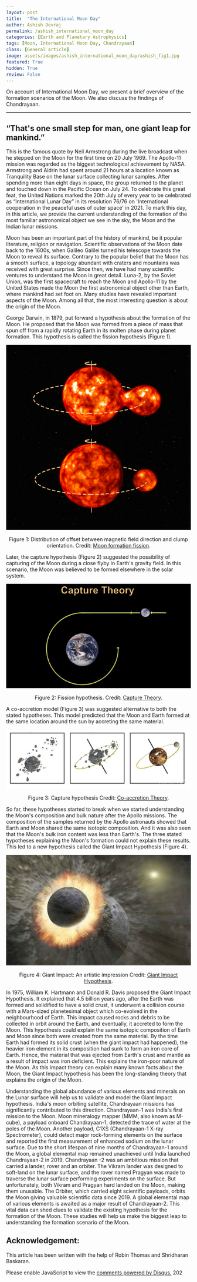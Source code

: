 ```yaml
---
layout: post
title:  "The International Moon Day"
author: Ashish Devraj
permalink: /ashish_international_moon_day
categories: [Earth and Planetary Astrophysics]
tags: [Moon, International Moon Day, Chandrayaan]
class: [General article]
image: assets/images/ashish_international_moon_day/ashish_fig1.jpg
featured: True
hidden: True
review: False
---
```

>
On account of International Moon Day, we present a brief overview of the formation scenarios of the Moon. We also discuss the findings of Chandrayaan.
>
---


## “That's one small step for man, one giant leap for mankind.” 

This is the famous quote by Neil Armstrong during the live broadcast when he stepped on the Moon for the first time on 20 July 1969. The Apollo-11 mission was regarded as the biggest technological achievement by NASA. Armstrong and Aldrin had spent around 21 hours at a location known as Tranquility Base on the lunar surface collecting lunar samples. After spending more than eight days in space, the group returned to the planet and touched down in the Pacific Ocean on July 24. To celebrate this great feat, the United Nations marked the 20th July of every year to be celebrated as “International Lunar Day” in its resolution 76/76 on 'International cooperation in the peaceful uses of outer space' in 2021. To mark this day, in this article, we provide the current understanding of the formation of the most familiar astronomical object we see in the sky, the Moon and the Indian lunar missions. 

Moon has been an important part of the history of mankind, be it popular literature, religion or navigation. Scientific observations of the Moon date back to the 1600s, when Galileo Galilei turned his telescope towards the Moon to reveal its surface. Contrary to the popular belief that the Moon has a smooth surface, a topology abundant with craters and mountains was received with great surprise. Since then, we have had many scientific ventures to understand the Moon in great detail. Luna-2, by the Soviet Union, was the first spacecraft to reach the Moon and Apollo-11 by the United States made the Moon the first astronomical object other than Earth, where mankind had set foot on. Many studies have revealed important aspects of the Moon. Among all that, the most interesting question is about the origin of the Moon.

George Darwin, in 1879, put forward a hypothesis about the formation of the Moon. He proposed that the Moon was formed from a piece of mass that spun off from a rapidly rotating Earth in its molten phase during planet formation. This hypothesis is called the fission hypothesis (Figure 1). 

![A new image here](../assets/images/ashish_international_moon_day/ashish_fig1.jpg)
<p align = "center">
Figure 1: Distribution of offset between magnetic field direction and clump orientation. 
Credit: <a href="https://supernova.eso.org/exhibition/images/0208c_moon_formation_fission/">Moon formation fission</a>.
</p>

Later, the capture hypothesis (Figure 2)  suggested the possibility of capturing of the Moon during a close flyby in Earth's gravity field. In this scenario, the Moon was believed to be formed elsewhere in the solar system. 

![A new image here](../assets/images/ashish_international_moon_day/ashish_fig2.jpg)
<p align = "center">
Figure 2: Fission hypothesis. 
Credit: <a href="https://en.ppt-online.org/909631">Capture Theory</a>.
</p>

A co-accretion model (Figure 3) was suggested alternative to both the stated hypotheses. This model predicted that the Moon and Earth formed at the same location around the sun by accreting the same material.

![A new image here](../assets/images/ashish_international_moon_day/ashish_fig3.jpg)
<p align = "center">
Figure 3: Capture hypothesis 
Credit: <a href="https://www.sciencephoto.com/keyword/co-accretion-theory">Co-accretion Theory</a>.
</p>

So far, these hypotheses started to break when we started understanding the Moon's composition and bulk nature after the Apollo missions. The composition of the samples returned by the Apollo astronauts showed that Earth and Moon shared the same isotopic composition. And it was also seen that the Moon's bulk iron content was less than Earth's. The three stated hypotheses explaining the Moon's formation could not explain these results. This led to a new hypothesis called the Giant Impact Hypothesis (Figure 4).

![A new image here](../assets/images/ashish_international_moon_day/ashish_fig4.jpg)
<p align = "center">
Figure 4: Giant Impact: An artistic impression 
Credit: <a href="https://astronomy.com/news/2019/05/giant-impact-hypothesis-an-evolving-legacy-of-apollo">Giant Impact Hypothesis</a>.
</p>

In 1975, William K. Hartmann and Donald R. Davis proposed the Giant Impact Hypothesis. It explained that 4.5 billion years ago, after the Earth was formed and solidified to have a solid crust, it underwent a collision course with a Mars-sized planetesimal object which co-evolved in the neighbourhood of Earth. This impact caused rocks and debris to be collected in orbit around the Earth, and eventually, it accreted to form the Moon. This hypothesis could explain the same isotopic composition of Earth and Moon since both were created from the same material. By the time Earth had formed its solid crust (when the giant impact had happened), the heavier iron element in its composition had sunk to form an iron core of Earth. Hence, the material that was ejected from Earth's crust and mantle as a result of impact was iron deficient. This explains the iron-poor nature of the Moon. As this impact theory can explain many known facts about the Moon, the Giant Impact hypothesis has been the long-standing theory that explains the origin of the Moon.

Understanding the global abundance of various elements and minerals on the Lunar surface will help us to validate and model the Giant Impact hypothesis. India's moon orbiting satellite, Chandrayaan missions has significantly contributed to this direction. Chandrayaan-1 was India's first mission to the Moon. Moon mineralogy mapper (MMM, also known as M-cube), a payload onboard Chandrayaan-1, detected the trace of water at the poles of the Moon. Another payload, C1XS (Chandrayaan-1 X-ray Spectrometer), could detect major rock-forming elements on the surface and reported the first measurement of enhanced sodium on the lunar surface. Due to the short lifespan of nine months of Chandrayaan-1 around the Moon, a global elemental map remained unachieved until India launched Chandrayaan-2 in 2019. Chandrayaan -2 was an ambitious mission that carried a lander, rover and an orbiter. The Vikram lander was designed to soft-land on the lunar surface, and the rover named Pragyan was made to traverse the lunar surface performing experiments on the surface. But unfortunately, both Vikram and Pragyan hard landed on the Moon, making them unusable. The Orbiter, which carried eight scientific payloads, orbits the Moon giving valuable scientific data since 2019. A global elemental map of various elements is awaited as a major result of Chandrayaan-2. This vital data can shed clues to validate the existing hypothesis for the formation of the Moon. These studies will help us make the biggest leap to understanding the formation scenario of the Moon.

## Acknowledgement:
This article has been written with the help of Robin Thomas and Shridharan Baskaran.

<div id="disqus_thread"></div>
<script>
    /**
    *  RECOMMENDED CONFIGURATION VARIABLES: EDIT AND UNCOMMENT THE SECTION BELOW TO INSERT DYNAMIC VALUES FROM YOUR PLATFORM OR CMS.
    *  LEARN WHY DEFINING THESE VARIABLES IS IMPORTANT: https://disqus.com/admin/universalcode/#configuration-variables    */
    /*
    var disqus_config = function () {
    this.page.url = PAGE_URL;  // Replace PAGE_URL with your page's canonical URL variable
    this.page.identifier = PAGE_IDENTIFIER; // Replace PAGE_IDENTIFIER with your page's unique identifier variable
    };
    */
    (function() { // DON'T EDIT BELOW THIS LINE
    var d = document, s = d.createElement('script');
    s.src = 'https://cosmicvarta-in.disqus.com/embed.js';
    s.setAttribute('data-timestamp', +new Date());
    (d.head || d.body).appendChild(s);
    })();
</script>
<noscript>Please enable JavaScript to view the <a href="https://disqus.com/?ref_noscript">comments powered by Disqus.</a></noscript>
202
